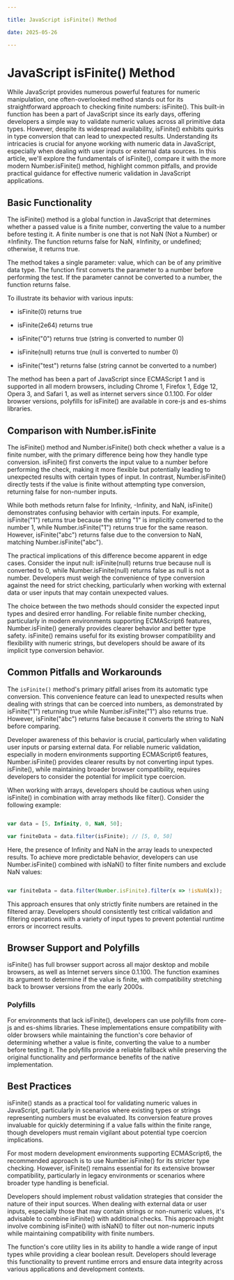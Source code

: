 ```yaml
---

title: JavaScript isFinite() Method

date: 2025-05-26

---
```



# JavaScript isFinite() Method

While JavaScript provides numerous powerful features for numeric manipulation, one often-overlooked method stands out for its straightforward approach to checking finite numbers: isFinite(). This built-in function has been a part of JavaScript since its early days, offering developers a simple way to validate numeric values across all primitive data types. However, despite its widespread availability, isFinite() exhibits quirks in type conversion that can lead to unexpected results. Understanding its intricacies is crucial for anyone working with numeric data in JavaScript, especially when dealing with user inputs or external data sources. In this article, we'll explore the fundamentals of isFinite(), compare it with the more modern Number.isFinite() method, highlight common pitfalls, and provide practical guidance for effective numeric validation in JavaScript applications.


## Basic Functionality

The isFinite() method is a global function in JavaScript that determines whether a passed value is a finite number, converting the value to a number before testing it. A finite number is one that is not NaN (Not a Number) or ±Infinity. The function returns false for NaN, ±Infinity, or undefined; otherwise, it returns true.

The method takes a single parameter: value, which can be of any primitive data type. The function first converts the parameter to a number before performing the test. If the parameter cannot be converted to a number, the function returns false.

To illustrate its behavior with various inputs:

- isFinite(0) returns true

- isFinite(2e64) returns true

- isFinite("0") returns true (string is converted to number 0)

- isFinite(null) returns true (null is converted to number 0)

- isFinite("test") returns false (string cannot be converted to a number)

The method has been a part of JavaScript since ECMAScript 1 and is supported in all modern browsers, including Chrome 1, Firefox 1, Edge 12, Opera 3, and Safari 1, as well as internet servers since 0.1.100. For older browser versions, polyfills for isFinite() are available in core-js and es-shims libraries.


## Comparison with Number.isFinite

The isFinite() method and Number.isFinite() both check whether a value is a finite number, with the primary difference being how they handle type conversion. isFinite() first converts the input value to a number before performing the check, making it more flexible but potentially leading to unexpected results with certain types of input. In contrast, Number.isFinite() directly tests if the value is finite without attempting type conversion, returning false for non-number inputs.

While both methods return false for Infinity, -Infinity, and NaN, isFinite() demonstrates confusing behavior with certain inputs. For example, isFinite("1") returns true because the string "1" is implicitly converted to the number 1, while Number.isFinite("1") returns true for the same reason. However, isFinite("abc") returns false due to the conversion to NaN, matching Number.isFinite("abc").

The practical implications of this difference become apparent in edge cases. Consider the input null: isFinite(null) returns true because null is converted to 0, while Number.isFinite(null) returns false as null is not a number. Developers must weigh the convenience of type conversion against the need for strict checking, particularly when working with external data or user inputs that may contain unexpected values.

The choice between the two methods should consider the expected input types and desired error handling. For reliable finite number checking, particularly in modern environments supporting ECMAScript6 features, Number.isFinite() generally provides clearer behavior and better type safety. isFinite() remains useful for its existing browser compatibility and flexibility with numeric strings, but developers should be aware of its implicit type conversion behavior.


## Common Pitfalls and Workarounds

The `isFinite()` method's primary pitfall arises from its automatic type conversion. This convenience feature can lead to unexpected results when dealing with strings that can be coerced into numbers, as demonstrated by isFinite("1") returning true while Number.isFinite("1") also returns true. However, isFinite("abc") returns false because it converts the string to NaN before comparing.

Developer awareness of this behavior is crucial, particularly when validating user inputs or parsing external data. For reliable numeric validation, especially in modern environments supporting ECMAScript6 features, Number.isFinite() provides clearer results by not converting input types. isFinite(), while maintaining broader browser compatibility, requires developers to consider the potential for implicit type coercion.

When working with arrays, developers should be cautious when using isFinite() in combination with array methods like filter(). Consider the following example:

```javascript

var data = [5, Infinity, 0, NaN, 50];

var finiteData = data.filter(isFinite); // [5, 0, 50]

```

Here, the presence of Infinity and NaN in the array leads to unexpected results. To achieve more predictable behavior, developers can use Number.isFinite() combined with isNaN() to filter finite numbers and exclude NaN values:

```javascript

var finiteData = data.filter(Number.isFinite).filter(x => !isNaN(x));

```

This approach ensures that only strictly finite numbers are retained in the filtered array. Developers should consistently test critical validation and filtering operations with a variety of input types to prevent potential runtime errors or incorrect results.


## Browser Support and Polyfills

isFinite() has full browser support across all major desktop and mobile browsers, as well as Internet servers since 0.1.100. The function examines its argument to determine if the value is finite, with compatibility stretching back to browser versions from the early 2000s.


### Polyfills

For environments that lack isFinite(), developers can use polyfills from core-js and es-shims libraries. These implementations ensure compatibility with older browsers while maintaining the function's core behavior of determining whether a value is finite, converting the value to a number before testing it. The polyfills provide a reliable fallback while preserving the original functionality and performance benefits of the native implementation.


## Best Practices

isFinite() stands as a practical tool for validating numeric values in JavaScript, particularly in scenarios where existing types or strings representing numbers must be evaluated. Its conversion feature proves invaluable for quickly determining if a value falls within the finite range, though developers must remain vigilant about potential type coercion implications.

For most modern development environments supporting ECMAScript6, the recommended approach is to use Number.isFinite() for its stricter type checking. However, isFinite() remains essential for its extensive browser compatibility, particularly in legacy environments or scenarios where broader type handling is beneficial.

Developers should implement robust validation strategies that consider the nature of their input sources. When dealing with external data or user inputs, especially those that may contain strings or non-numeric values, it's advisable to combine isFinite() with additional checks. This approach might involve combining isFinite() with isNaN() to filter out non-numeric inputs while maintaining compatibility with finite numbers.

The function's core utility lies in its ability to handle a wide range of input types while providing a clear boolean result. Developers should leverage this functionality to prevent runtime errors and ensure data integrity across various applications and development contexts.

